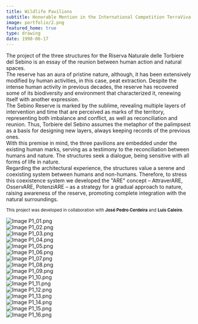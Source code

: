 ```yaml
---
title: Wildlife Pavilions
subtitle: Honorable Mention in the International Competition TerraViva, 2023
image: portfolio/2.png
featured_home: true
type: drawing
date: 1998-06-17
---
```


The project of the three structures for the Riserva Naturale delle Torbiere del Sebino is an essay of the reunion between human action and natural spaces.  
The reserve has an aura of pristine nature, although, it has been extensively modified by human activities, in this case, peat extraction. Despite the intense human activity in previous decades, the reserve has recovered some of its biodiversity and environment that characterized it, renewing itself with another expression.  
The Sebino Reserve is marked by the sublime, revealing multiple layers of intervention and time that are perceived as marks of the territory, representing both imbalance and conflict, as well as reconciliation and reunion. Thus, Torbiere del Sebino assumes the metaphor of the palimpsest as a basis for designing new layers, always keeping records of the previous ones.  
With this premise in mind, the three pavilions are embedded under the existing human marks, serving as a testimony to the reconciliation between humans and nature. The structures seek a dialogue, being sensitive with all forms of life in nature.  
Regarding the architectural experience, the structures value a serene and coexisting system between humans and non-humans. Therefore, to stress this coexistence system we developed the "ARE" concept – AttraverARE, OsservARE, PotenziARE – as a strategy for a gradual approach to nature, raising awareness of the reserve, promoting complete integration with the natural surroundings.  

<small>This project was developed in collaboration with <strong>José Pedro Cerdeira</strong> and <strong>Luís Caleiro</strong>.</small>

<div class="row pt-3 align-items-end">
  <div class="col-lg-6 mb-3">
    <img src="{{ site.baseurl }}/assets/images/portfolio/P1_01.png" class="img-fluid" alt="Image P1_01.png">
  </div>
  <div class="col-lg-6 mb-3">
    <img src="{{ site.baseurl }}/assets/images/portfolio/P1_02.png" class="img-fluid" alt="Image P1_02.png">
  </div>
  <div class="col-lg-6 mb-3">
    <img src="{{ site.baseurl }}/assets/images/portfolio/P1_03.png" class="img-fluid" alt="Image P1_03.png">
  </div>
  <div class="col-lg-6 mb-3">
    <img src="{{ site.baseurl }}/assets/images/portfolio/P1_04.png" class="img-fluid" alt="Image P1_04.png">
  </div>
  <div class="col-lg-6 mb-3">
    <img src="{{ site.baseurl }}/assets/images/portfolio/P1_05.png" class="img-fluid" alt="Image P1_05.png">
  </div>
  <div class="col-lg-6 mb-3">
    <img src="{{ site.baseurl }}/assets/images/portfolio/P1_06.png" class="img-fluid" alt="Image P1_06.png">
  </div>
  <div class="col-lg-6 mb-3">
    <img src="{{ site.baseurl }}/assets/images/portfolio/P1_07.png" class="img-fluid" alt="Image P1_07.png">
  </div>
  <div class="col-lg-6 mb-3">
    <img src="{{ site.baseurl }}/assets/images/portfolio/P1_08.png" class="img-fluid" alt="Image P1_08.png">
  </div>
  <div class="col-lg-6 mb-3">
    <img src="{{ site.baseurl }}/assets/images/portfolio/P1_09.png" class="img-fluid" alt="Image P1_09.png">
  </div>
  <div class="col-lg-6 mb-3">
    <img src="{{ site.baseurl }}/assets/images/portfolio/P1_10.png" class="img-fluid" alt="Image P1_10.png">
  </div>
  <div class="col-lg-6 mb-3">
    <img src="{{ site.baseurl }}/assets/images/portfolio/P1_11.png" class="img-fluid" alt="Image P1_11.png">
  </div>
  <div class="col-lg-6 mb-3">
    <img src="{{ site.baseurl }}/assets/images/portfolio/P1_12.png" class="img-fluid" alt="Image P1_12.png">
  </div>
  <div class="col-lg-6 mb-3">
    <img src="{{ site.baseurl }}/assets/images/portfolio/P1_13.png" class="img-fluid" alt="Image P1_13.png">
  </div>
  <div class="col-lg-6 mb-3">
    <img src="{{ site.baseurl }}/assets/images/portfolio/P1_14.png" class="img-fluid" alt="Image P1_14.png">
  </div>
  <div class="col-lg-6 mb-3">
    <img src="{{ site.baseurl }}/assets/images/portfolio/P1_15.png" class="img-fluid" alt="Image P1_15.png">
  </div>
  <div class="col-lg-6 mb-3">
    <img src="{{ site.baseurl }}/assets/images/portfolio/P1_16.png" class="img-fluid" alt="Image P1_16.png">
  </div>
</div>











